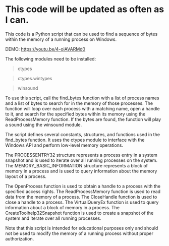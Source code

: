 # This code will be updated as often as I can.

This code is a Python script that can be used to find a sequence of bytes within the memory of a running process on Windows.

DEMO: https://youtu.be/4-oiAVARMd0

The following modules need to be installed:

> ctypes

> ctypes.wintypes

> winsound

To use this script, call the find_bytes function with a list of process names and a list of bytes to search for in the memory of those processes. The function will loop over each process with a matching name, open a handle to it, and search for the specified bytes within its memory using the ReadProcessMemory function. If the bytes are found, the function will play a sound using the winsound module.

The script defines several constants, structures, and functions used in the find_bytes function. It uses the ctypes module to interface with the Windows API and perform low-level memory operations.

The PROCESSENTRY32 structure represents a process entry in a system snapshot and is used to iterate over all running processes on the system. The MEMORY_BASIC_INFORMATION structure represents a block of memory in a process and is used to query information about the memory layout of a process.

The OpenProcess function is used to obtain a handle to a process with the specified access rights. The ReadProcessMemory function is used to read data from the memory of a process. The CloseHandle function is used to close a handle to a process. The VirtualQueryEx function is used to query information about a block of memory in a process. The CreateToolhelp32Snapshot function is used to create a snapshot of the system and iterate over all running processes.

Note that this script is intended for educational purposes only and should not be used to modify the memory of a running process without proper authorization.
